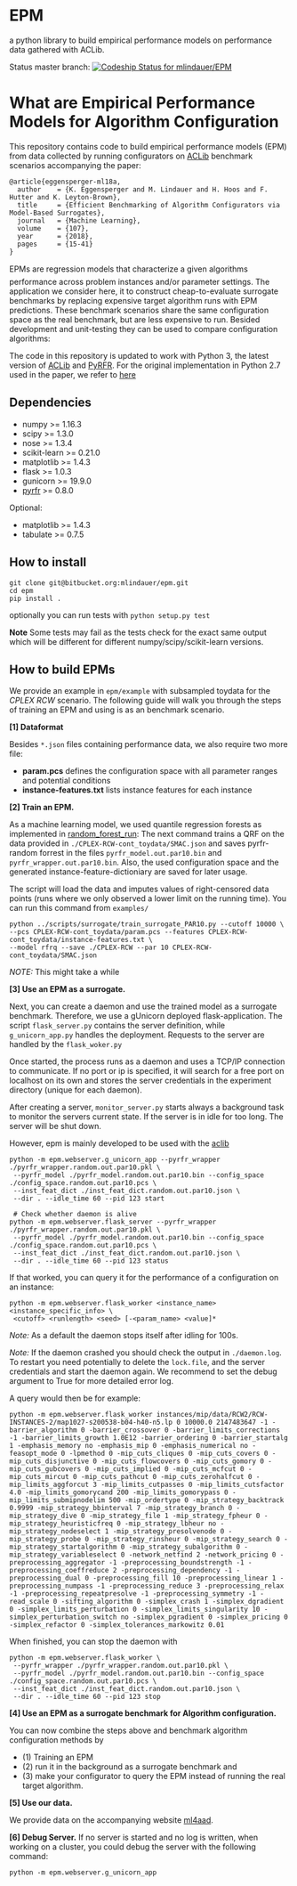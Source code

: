 # EPM

a python library to build empirical performance models on performance data gathered with ACLib.

Status master branch: [ ![Codeship Status for mlindauer/EPM](https://codeship.com/projects/1ddaf800-1e5c-0133-937e-1293daf310d8/status?branch=master)](https://codeship.com/projects/95253)

# What are Empirical Performance Models for Algorithm Configuration

This repository contains code to build empirical performance models (EPM) from data collected by running configurators on [ACLib](https://bitbucket.org/mlindauer/aclib) benchmark scenarios accompanying the paper:


```
@article{eggensperger-ml18a,
  author    = {K. Eggensperger and M. Lindauer and H. Hoos and F. Hutter and K. Leyton-Brown},
  title     = {Efficient Benchmarking of Algorithm Configurators via Model-Based Surrogates},
  journal   = {Machine Learning},
  volume    = {107},
  year      = {2018},
  pages     = {15-41}
}
```

EPMs are regression models that characterize a given algorithms performance across problem instances and/or parameter settings. 
The application we consider here, it to construct cheap-to-evaluate surrogate benchmarks by replacing expensive target algorithm runs with EPM predictions. These benchmark scenarios share the same configuration space as the real benchmark, but are less expensive to run. 
Besided development and unit-testing they can be used to compare configuration algorithms:

The code in this repository is updated to work with Python 3, the latest version of [ACLib](https://bitbucket.org/mlindauer/aclib) and [PyRFR](https://github.com/automl/random_forest_run). For the original implementation in Python 2.7 used in the paper, we refer to [here](https://bitbucket.org/mlindauer/epm/get/SIResubmission.zip)

## Dependencies
  * numpy >= 1.16.3
  * scipy >= 1.3.0
  * nose >= 1.3.4
  * scikit-learn >= 0.21.0
  * matplotlib >= 1.4.3
  * flask >= 1.0.3
  * gunicorn >= 19.9.0
  * [pyrfr](https://github.com/automl/random_forest_run) >= 0.8.0

Optional:

  * matplotlib >= 1.4.3
  * tabulate >= 0.7.5

## How to install
```
git clone git@bitbucket.org:mlindauer/epm.git
cd epm
pip install .
```
optionally you can run tests with ``python setup.py test``

**Note** Some tests may fail as the tests check for the exact same output which will be different for different numpy/scipy/scikit-learn versions.

## How to build EPMs
We provide an example in ``epm/example`` with subsampled toydata for the *CPLEX RCW* scenario. The following guide will walk you through the steps of training an EPM and using is as an benchmark scenario.

**[1] Dataformat**

Besides ``*.json`` files containing performance data, we also require two more file:

* **param.pcs** defines the configuration space with all parameter ranges and potential conditions
* **instance-features.txt** lists instance features for each instance 

**[2] Train an EPM.**

As a machine learning model, we used quantile regression forests as implemented 
in [random_forest_run](https://github.com/automl/random_forest_run):
The next command trains a QRF on the data provided in 
``./CPLEX-RCW-cont_toydata/SMAC.json`` and saves pyrfr-random forrest in the 
files ``pyrfr_model.out.par10.bin`` and ``pyrfr_wrapper.out.par10.bin``. Also,
the used configuration space and the generated instance-feature-dictioniary are
saved for later usage.

The script will load the data and imputes values of right-censored data points 
(runs where we only observed a lower limit on the running time). You can run 
this command from ``examples/``

```
python ../scripts/surrogate/train_surrogate_PAR10.py --cutoff 10000 \
--pcs CPLEX-RCW-cont_toydata/param.pcs --features CPLEX-RCW-cont_toydata/instance-features.txt \
--model rfrq --save ./CPLEX-RCW --par 10 CPLEX-RCW-cont_toydata/SMAC.json
```
*NOTE:* This might take a while

**[3] Use an EPM as a surrogate.**

Next, you can create a daemon and use the trained model as a surrogate benchmark. 
Therefore, we use a gUnicorn deployed flask-application. The script 
``flask_server.py`` contains the server definition, while ``g_unicorn_app.py``
handles the deployment. Requests to the server are handled by the ``flask_woker.py``

Once started, the process runs as a daemon and uses a TCP/IP connection 
to communicate. If no port or ip is specified, it will search for a free port on 
localhost on its own and stores the server credentials in the experiment 
directory (unique for each daemon).

After creating a server, ``monitor_server.py`` starts always a background task 
to monitor the servers current state. If the server is in idle for too long. 
The server will be shut down. 

However, epm is mainly developed to be used with the 
[aclib](https://bitbucket.org/mlindauer/aclib2/src/master/)

```
python -m epm.webserver.g_unicorn_app --pyrfr_wrapper ./pyrfr_wrapper.random.out.par10.pkl \
 --pyrfr_model ./pyrfr_model.random.out.par10.bin --config_space ./config_space.random.out.par10.pcs \ 
 --inst_feat_dict ./inst_feat_dict.random.out.par10.json \
 --dir . --idle_time 60 --pid 123 start
 
 # Check whether daemon is alive
python -m epm.webserver.flask_server --pyrfr_wrapper ./pyrfr_wrapper.random.out.par10.pkl \
 --pyrfr_model ./pyrfr_model.random.out.par10.bin --config_space ./config_space.random.out.par10.pcs \ 
 --inst_feat_dict ./inst_feat_dict.random.out.par10.json \
 --dir . --idle_time 60 --pid 123 status
```

If that worked, you can query it for the performance of a configuration on an instance:
```
python -m epm.webserver.flask_worker <instance_name> <instance_specific_info> \
 <cutoff> <runlength> <seed> [-<param_name> <value]*
```

*Note:* As a default the daemon stops itself after idling for 100s.

*Note:* If the daemon crashed you should check the output in ``./daemon.log``.
To restart you need potentially to delete the ``lock.file``, and the server credentials
 and start the daemon again. We recommend to set the debug argument to True for 
 more detailed error log.

A query would then be for example:
```
python -m epm.webserver.flask_worker instances/mip/data/RCW2/RCW-INSTANCES-2/map1027-s200538-b04-h40-n5.lp 0 10000.0 2147483647 -1 -barrier_algorithm 0 -barrier_crossover 0 -barrier_limits_corrections -1 -barrier_limits_growth 1.0E12 -barrier_ordering 0 -barrier_startalg 1 -emphasis_memory no -emphasis_mip 0 -emphasis_numerical no -feasopt_mode 0 -lpmethod 0 -mip_cuts_cliques 0 -mip_cuts_covers 0 -mip_cuts_disjunctive 0 -mip_cuts_flowcovers 0 -mip_cuts_gomory 0 -mip_cuts_gubcovers 0 -mip_cuts_implied 0 -mip_cuts_mcfcut 0 -mip_cuts_mircut 0 -mip_cuts_pathcut 0 -mip_cuts_zerohalfcut 0 -mip_limits_aggforcut 3 -mip_limits_cutpasses 0 -mip_limits_cutsfactor 4.0 -mip_limits_gomorycand 200 -mip_limits_gomorypass 0 -mip_limits_submipnodelim 500 -mip_ordertype 0 -mip_strategy_backtrack 0.9999 -mip_strategy_bbinterval 7 -mip_strategy_branch 0 -mip_strategy_dive 0 -mip_strategy_file 1 -mip_strategy_fpheur 0 -mip_strategy_heuristicfreq 0 -mip_strategy_lbheur no -mip_strategy_nodeselect 1 -mip_strategy_presolvenode 0 -mip_strategy_probe 0 -mip_strategy_rinsheur 0 -mip_strategy_search 0 -mip_strategy_startalgorithm 0 -mip_strategy_subalgorithm 0 -mip_strategy_variableselect 0 -network_netfind 2 -network_pricing 0 -preprocessing_aggregator -1 -preprocessing_boundstrength -1 -preprocessing_coeffreduce 2 -preprocessing_dependency -1 -preprocessing_dual 0 -preprocessing_fill 10 -preprocessing_linear 1 -preprocessing_numpass -1 -preprocessing_reduce 3 -preprocessing_relax -1 -preprocessing_repeatpresolve -1 -preprocessing_symmetry -1 -read_scale 0 -sifting_algorithm 0 -simplex_crash 1 -simplex_dgradient 0 -simplex_limits_perturbation 0 -simplex_limits_singularity 10 -simplex_perturbation_switch no -simplex_pgradient 0 -simplex_pricing 0 -simplex_refactor 0 -simplex_tolerances_markowitz 0.01 
```
When finished, you can stop the daemon with 

```
python -m epm.webserver.flask_worker \
 --pyrfr_wrapper ./pyrfr_wrapper.random.out.par10.pkl \
 --pyrfr_model ./pyrfr_model.random.out.par10.bin --config_space ./config_space.random.out.par10.pcs \ 
 --inst_feat_dict ./inst_feat_dict.random.out.par10.json \
 --dir . --idle_time 60 --pid 123 stop
```

**[4] Use an EPM as a surrogate benchmark for Algorithm configuration.**

You can now combine the steps above and benchmark algorithm configuration 
methods by 

* (1) Training an EPM 
* (2) run it in the background as a surrogate benchmark and 
* (3) make your configurator to query the EPM instead of running the real 
target algorithm.

**[5] Use our data.**

We provide data on the accompanying website [ml4aad](http://www.ml4aad.org/algorithm-analysis/epms/). 

**[6] Debug Server.**
If no server is started and no log is written, when working on a cluster, 
you could debug the server with the following command:
```
python -m epm.webserver.g_unicorn_app 
```